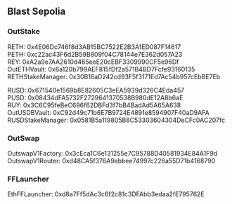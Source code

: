 ## Blast Sepolia

### OutStake

RETH: 0x4E06Dc746f8d3AB15BC7522E2B3A1ED087F14617  
PETH: 0xc22ac43F6d2B59B809f04C78144e7E362d057A23  
REY: 0xA2a9e7AA2610d465eeE20cEBF3309990CF5e96Df  
OutETHVault: 0x6a120b799AEF815fDf2a571B4BD7Fcfe93160135  
RETHStakeManager: 0x30B16aD242cd93F5f3171Ed7Ac54b957cEbBE7Eb

RUSD: 0x671540e1569b8E82605C3eEA5939d326C4Eda457  
PUSD: 0x08434dFA5732F2729641370538B980dE12A8b6aE  
RUY: 0x3C6C95feBeC696f62DBFd3f7bB4BadAd5A65A638  
OutUSDBVault: 0xC92d49c71b6E7B9724E4891e8594907F40aD9AFA  
RUSDStakeManager: 0x0581B5a119805B8C53303604304DeCFc0AC207fc

### OutSwap

OutswapV1Factory: 0x3cEca1C6e131255e7C95788D40581934E84A1F9d  
OutswapV1Router: 0xd48CA5f376A9abbee74997c226a55D71b4168790

### FFLauncher

EthFFLauncher: 0xd8a7Ff5dAc3c6f2c81c3DFAbb3edaa2fE795762E
